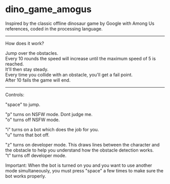 # dino_game_amogus
Inspired by the classic offline dinosaur game by Google with Among Us references, coded in the processing language.<br>

-----

How does it work?<br>

Jump over the obstacles.<br>
Every 10 rounds the speed will increase until the maximum speed of 5 is reached.<br>
It'll then stay steady.<br>
Every time you collide with an obstacle, you'll get a fail point.<br>
After 10 fails the game will end.<br>

-----

Controls:<br>

"space" to jump.<br>

"p" turns on NSFW mode. Dont judge me.<br>
"o" turns off NSFW mode.<br>

"i" turns on a bot which does the job for you.<br>
"u" turns that bot off.<br>

"z" turns on developer mode. This draws lines between the character and the obstacle to help you understand how the obstacle detection works.<br>
"t" turns off developer mode.<br>

Important: When the bot is turned on you and you want to use another mode simultaneously, you must press "space" a few times to make sure the bot works properly.
